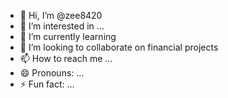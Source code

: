 - 👋 Hi, I’m @zee8420
- 👀 I’m interested in ...
- 🌱 I’m currently learning 
- 💞️ I’m looking to collaborate on financial projects
- 📫 How to reach me ...
- 😄 Pronouns: ...
- ⚡ Fun fact: ...

<!---
zee8420/zee8420 is a ✨ special ✨ repository because its `README.md` (this file) appears on your GitHub profile.
You can click the Preview link to take a look at your changes.
--->
